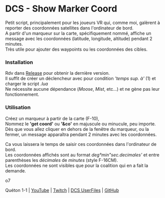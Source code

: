 # DCS - Show Marker Coord
  
Petit script, principalement pour les joueurs VR qui, comme moi, galèrent à reporter des coordonnées satellites dans l'ordinateur de bord.  
A partir d'un marqueur sur la carte, spécifiquement nommé, affiche un message avec les coordonnées (latitude, longitude, altitude) pendant 2 minutes.  
Très utile pour ajouter des waypoints ou les coordonnées des cibles.  
  
### Installation  
Rdv dans [Release](https://github.com/Queton1-1/DCS-ShowMarkerCoord/releases) pour obtenir la dernière version.  
Il suffit de créer un déclencheur avec pour condition *'temps sup. à'* (1) et charger le script *.lua*   
Ne nécessite aucune dépendance (*Moose*, *Mist*, etc...) et ne gène pas leur fonctionnement.  

### Utilisation
Créez un marqueur à partir de la carte (F-10),  
Nommez le **'get coord'** ou **'&co'** en majuscule ou minucule, peu importe.  
Dès que vous allez cliquer en dehors de la fenêtre du marqueur, ou la fermer, un message apparaîtra pendant 2 minutes avec les coordonnées.  

Ca vous laissera le temps de saisir ces coordonnées dans l'ordinateur de bord.  
Les coordonnées affichés sont au format *deg°min"sec.decimales'* et entre parenthèses les *décimales* de *minutes* (style F-16CM).  
Les coordonnées ne sont visibles que pour la coalition qui en a fait la demande.  
 
  
o7  

Quéton 1-1 | [YouTube](https://www.youtube.com/channel/UCkYOYKrKMwCV-3yASP9gf8Q) | [Twitch](https://www.twitch.tv/queton11) | [DCS UserFiles](https://www.digitalcombatsimulator.com/fr/files/filter/user-is-TheJGi/apply/) | [GitHub](https://github.com/Queton1-1)



